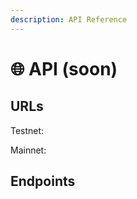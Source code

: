 ```yaml
---
description: API Reference
---
```


# 🌐 API (soon)

## URLs

Testnet:



Mainnet:



## Endpoints

```typescriptreact
```

